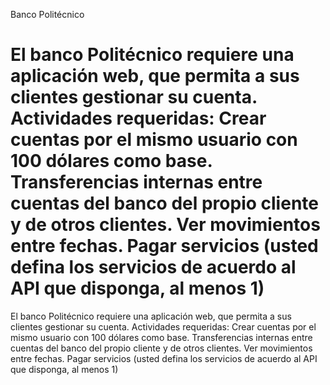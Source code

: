 Banco Politécnico


El banco Politécnico requiere una aplicación web, que permita a sus clientes gestionar su cuenta. Actividades requeridas: Crear cuentas por el mismo usuario con 100 dólares como base. Transferencias internas entre cuentas del banco del propio cliente y de otros clientes. Ver movimientos entre fechas. Pagar servicios (usted defina los servicios de acuerdo al API que disponga, al menos 1)
=======
El banco Politécnico requiere una aplicación web, que permita a sus clientes gestionar su cuenta.
Actividades requeridas:
Crear cuentas por el mismo usuario con 100 dólares como base.
Transferencias internas entre cuentas del banco del propio cliente y de otros clientes.
Ver movimientos entre fechas.
Pagar servicios (usted defina los servicios de acuerdo al API que disponga, al menos 1) 


